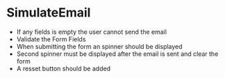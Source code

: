 # SimulateEmail

- If any fields is empty the user cannot send the email
- Validate the Form Fields
- When submitting the form an spinner should be displayed
- Second spinner must be displayed after the email is sent and clear the form
- A resset button should be added
